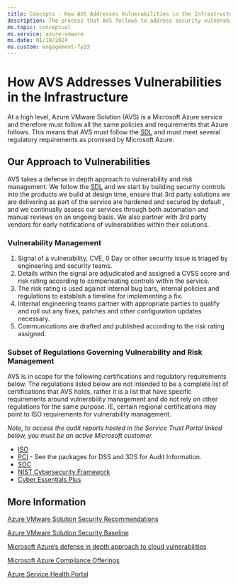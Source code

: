 ```yaml
---
title: Concepts - How AVS Addresses Vulnerabilities in the Infrastructure
description: The process that AVS follows to address security vulnerabilities.
ms.topic: conceptual
ms.service: azure-vmware
ms.date: 01/18/2024
ms.custom: engagement-fy23
---
```



# How AVS Addresses Vulnerabilities in the Infrastructure

At a high level, Azure VMware Solution (AVS) is a Microsoft Azure service and therefore must follow all the same policies and requirements that Azure follows. This means that AVS must follow the [SDL](https://www.microsoft.com/securityengineering/sdl) and must meet several regulatory requirements as promised by Microsoft Azure. 

## Our Approach to Vulnerabilities

AVS takes a defense in depth approach to vulnerability and risk management. We follow the [SDL](https://www.microsoft.com/securityengineering/sdl) and we start by building security controls into the products we build at design time, ensure that 3rd party solutions we are delivering as part of the service are hardened and secured by default , and we continually assess our services through both automation and manual reviews on an ongoing basis. We also partner with 3rd party vendors for early notifications of vulnerabilities within their solutions.

### Vulnerability Management

1. Signal of a vulnerability, CVE, 0 Day or other security issue is triaged by engineering and security teams.
1. Details within the signal are adjudicated and assigned a CVSS score and risk rating according to compensating controls within the service.
1. The risk rating is used against internal bug bars, internal policies and regulations to establish a timeline for implementing a fix.
1. Internal engineering teams partner with appropriate parties to qualify and roll out any fixes, patches and other configuration updates necessary.
1. Communications are drafted and published according to the risk rating assigned. 

### Subset of Regulations Governing Vulnerability and Risk Management

AVS is in scope for the following certifications and regulatory requirements below. The regulations listed below are not intended to be a complete list of certifications that AVS holds, rather it is a list that have specific requirements around vulnerability management and do not rely on other regulations for the same purpose. IE, certain regional certifications may point to ISO requirements for vulnerability management.

<em>Note, to access the audit reports hosted in the Service Trust Portal linked below, you must be an active Microsoft customer.</em>

- [ISO](https://servicetrust.microsoft.com/DocumentPage/38a05a38-6181-432e-a5ec-aa86008c56c9)
- [PCI](https://servicetrust.microsoft.com/viewpage/PCI) \- See the packages for DSS and 3DS for Audit Information.
- [SOC](https://servicetrust.microsoft.com/DocumentPage/f9858c69-b9c4-4097-9d09-1b95d3f994eb)
- [NIST Cybersecurity Framework](https://servicetrust.microsoft.com/DocumentPage/bc0f7af3-5be8-427b-ac37-b84b86b6cc6b)
- [Cyber Essentials Plus](https://servicetrust.microsoft.com/DocumentPage/d2758787-1e65-4894-891d-c11194721102)

## More Information
[Azure VMware Solution Security Recommendations](https://learn.microsoft.com/azure/azure-vmware/concepts-security-recommendations)

[Azure VMware Solution Security Baseline](https://learn.microsoft.com/security/benchmark/azure/baselines/azure-vmware-solution-security-baseline?toc=%2Fazure%2Fazure-vmware%2Ftoc.json)

[Microsoft Azure’s defense in depth approach to cloud vulnerabilities](https://azure.microsoft.com/blog/microsoft-azures-defense-in-depth-approach-to-cloud-vulnerabilities/)

[Microsoft Azure Compliance Offerings](https://learn.microsoft.com/azure/compliance/)

[Azure Service Health Portal](https://learn.microsoft.com/azure/service-health/service-health-portal-update)

